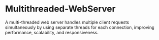 # Multithreaded-WebServer
A multi-threaded web server handles multiple client requests simultaneously by using separate threads for each connection, improving performance, scalability, and responsiveness.
